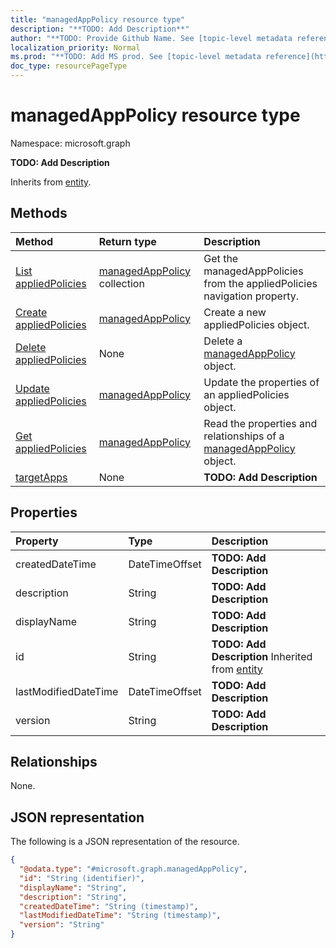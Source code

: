 ```yaml
---
title: "managedAppPolicy resource type"
description: "**TODO: Add Description**"
author: "**TODO: Provide Github Name. See [topic-level metadata reference](https://msgo.azurewebsites.net/add/document/guidelines/metadata.html#topic-level-metadata)**"
localization_priority: Normal
ms.prod: "**TODO: Add MS prod. See [topic-level metadata reference](https://msgo.azurewebsites.net/add/document/guidelines/metadata.html#topic-level-metadata)**"
doc_type: resourcePageType
---
```


# managedAppPolicy resource type


Namespace: microsoft.graph

**TODO: Add Description**


Inherits from [entity](../resources/entity.md).

## Methods
|Method|Return type|Description|
|:---|:---|:---|
|[List appliedPolicies](../api/intune-managedappregistration-list-appliedpolicies.md)|[managedAppPolicy](../resources/intune-managedapppolicy.md) collection|Get the managedAppPolicies from the appliedPolicies navigation property.|
|[Create appliedPolicies](../api/intune-managedappregistration-post-appliedpolicies.md)|[managedAppPolicy](../resources/intune-managedapppolicy.md)|Create a new appliedPolicies object.|
|[Delete appliedPolicies](../api/intune-managedappregistration-delete-appliedpolicies.md)|None|Delete a [managedAppPolicy](../resources/intune-managedapppolicy.md) object.|
|[Update appliedPolicies](../api/intune-managedappregistration-update-appliedpolicies.md)|[managedAppPolicy](../resources/intune-managedapppolicy.md)|Update the properties of an appliedPolicies object.|
|[Get appliedPolicies](../api/intune-managedappregistration-get-managedapppolicy.md)|[managedAppPolicy](../resources/intune-managedapppolicy.md)|Read the properties and relationships of a [managedAppPolicy](../resources/intune-managedapppolicy.md) object.|
|[targetApps](../api/intune-managedapppolicy-targetapps.md)|None|**TODO: Add Description**|

## Properties
|Property|Type|Description|
|:---|:---|:---|
|createdDateTime|DateTimeOffset|**TODO: Add Description**|
|description|String|**TODO: Add Description**|
|displayName|String|**TODO: Add Description**|
|id|String|**TODO: Add Description** Inherited from [entity](../resources/entity.md)|
|lastModifiedDateTime|DateTimeOffset|**TODO: Add Description**|
|version|String|**TODO: Add Description**|

## Relationships
None.

## JSON representation
The following is a JSON representation of the resource.
<!-- {
  "blockType": "resource",
  "keyProperty": "id",
  "@odata.type": "microsoft.graph.managedAppPolicy",
  "baseType": "microsoft.graph.entity",
  "openType": false
}
-->
``` json
{
  "@odata.type": "#microsoft.graph.managedAppPolicy",
  "id": "String (identifier)",
  "displayName": "String",
  "description": "String",
  "createdDateTime": "String (timestamp)",
  "lastModifiedDateTime": "String (timestamp)",
  "version": "String"
}
```

